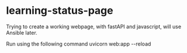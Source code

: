# learning-status-page
Trying to create a working webpage, with fastAPI and javascript, will use Ansible later. 

Run using the following command
uvicorn web:app --reload
